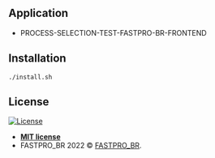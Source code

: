 ## Application

- PROCESS-SELECTION-TEST-FASTPRO-BR-FRONTEND

## Installation

```console
./install.sh
```

## License

[![License](http://img.shields.io/:license-mit-blue.svg?style=flat-square)](http://badges.mit-license.org)

- **[MIT license](https://mit-license.org/)**
- FASTPRO_BR 2022 © <a href="javascript:;" target="_blank">FASTPRO_BR</a>.
